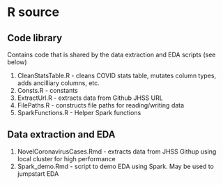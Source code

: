 # R source

## Code library

Contains code that is shared by the data extraction and EDA scripts (see below)

1. CleanStatsTable.R - cleans COVID stats table, mutates column types, adds ancilliary columns, etc.
2. Consts.R - constants
3. ExtractUrl.R - extracts data from Github JHSS URL
4. FilePaths.R - constructs file paths for reading/writing data
5. SparkFunctions.R - Helper Spark functions

## Data extraction and EDA

1. NovelCoronavirusCases.Rmd - extracts data from JHSS Githup using local cluster for high performance
2. Spark_demo.Rmd - script to demo EDA using Spark. May be used to jumpstart EDA
